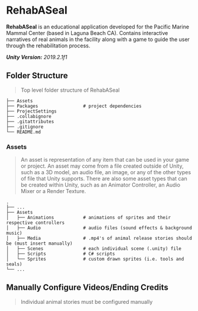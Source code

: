

# RehabASeal
**RehabASeal** is an educational application developed for the Pacific Marine Mammal Center (based in Laguna Beach CA). Contains interactive narratives of real animals in the facility along with a game to guide the user through the rehabilitation process.

***Unity Version:** 2019.2.1f1* 


## Folder Structure 
> Top level folder structure of RehabASeal

    ├── Assets                    
    ├── Packages                 # project dependencies
    ├── ProjectSettings           
    ├── .collabignore             
    ├── .gitattributes
    ├── .gitignore
    └── README.md
   
### Assets
>An asset is representation of any item that can be used in your game or project. An asset may come from a file created outside of Unity, such as a 3D model, an audio file, an image, or any of the other types of file that Unity supports. There are also some asset types that can be created within Unity, such as an Animator Controller, an Audio Mixer or a Render Texture.

    .
    ├── ...
    ├── Assets                    
    │   ├── Animations           # animations of sprites and their respective controllers
    │   ├── Audio                # audio files (sound effects & background music)
    │   ├── Media                # .mp4's of animal release stories should be (must insert manually)
    │   ├── Scenes               # each individual scene (.unity) file     
    │   ├── Scripts              # C# scripts                
    │   └── Sprites              # custom drawn sprites (i.e. tools and seals)
    └── ...  



## Manually Configure Videos/Ending Credits 
> Individual animal stories must be configured manually 
